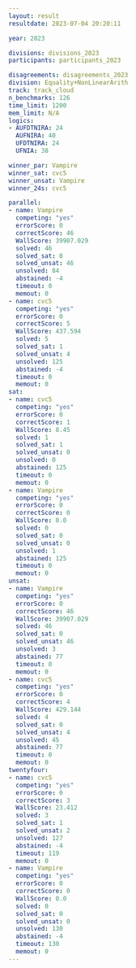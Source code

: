 ```yaml
---
layout: result
resultdate: 2023-07-04 20:20:11

year: 2023

divisions: divisions_2023
participants: participants_2023

disagreements: disagreements_2023
division: Equality+NonLinearArith
track: track_cloud
n_benchmarks: 126
time_limit: 1200
mem_limit: N/A
logics:
- AUFDTNIRA: 24
  AUFNIRA: 40
  UFDTNIRA: 24
  UFNIA: 38

winner_par: Vampire
winner_sat: cvc5
winner_unsat: Vampire
winner_24s: cvc5

parallel:
- name: Vampire
  competing: "yes"
  errorScore: 0
  correctScore: 46
  WallScore: 39907.029
  solved: 46
  solved_sat: 0
  solved_unsat: 46
  unsolved: 84
  abstained: -4
  timeout: 0
  memout: 0
- name: cvc5
  competing: "yes"
  errorScore: 0
  correctScore: 5
  WallScore: 437.594
  solved: 5
  solved_sat: 1
  solved_unsat: 4
  unsolved: 125
  abstained: -4
  timeout: 0
  memout: 0
sat:
- name: cvc5
  competing: "yes"
  errorScore: 0
  correctScore: 1
  WallScore: 8.45
  solved: 1
  solved_sat: 1
  solved_unsat: 0
  unsolved: 0
  abstained: 125
  timeout: 0
  memout: 0
- name: Vampire
  competing: "yes"
  errorScore: 0
  correctScore: 0
  WallScore: 0.0
  solved: 0
  solved_sat: 0
  solved_unsat: 0
  unsolved: 1
  abstained: 125
  timeout: 0
  memout: 0
unsat:
- name: Vampire
  competing: "yes"
  errorScore: 0
  correctScore: 46
  WallScore: 39907.029
  solved: 46
  solved_sat: 0
  solved_unsat: 46
  unsolved: 3
  abstained: 77
  timeout: 0
  memout: 0
- name: cvc5
  competing: "yes"
  errorScore: 0
  correctScore: 4
  WallScore: 429.144
  solved: 4
  solved_sat: 0
  solved_unsat: 4
  unsolved: 45
  abstained: 77
  timeout: 0
  memout: 0
twentyfour:
- name: cvc5
  competing: "yes"
  errorScore: 0
  correctScore: 3
  WallScore: 23.412
  solved: 3
  solved_sat: 1
  solved_unsat: 2
  unsolved: 127
  abstained: -4
  timeout: 119
  memout: 0
- name: Vampire
  competing: "yes"
  errorScore: 0
  correctScore: 0
  WallScore: 0.0
  solved: 0
  solved_sat: 0
  solved_unsat: 0
  unsolved: 130
  abstained: -4
  timeout: 130
  memout: 0
---
```

